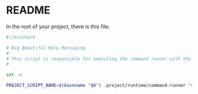 # README

In the root of your project, there is this file:

```bash
#!/bin/bash

# Big Beautiful Help Messaging
#
# This script is responsible for executing the command runner with the appropriate arguments.
#

set -e

PROJECT_SCRIPT_NAME=$(basename "$0") .project/runtime/command-runner "$@"
```
